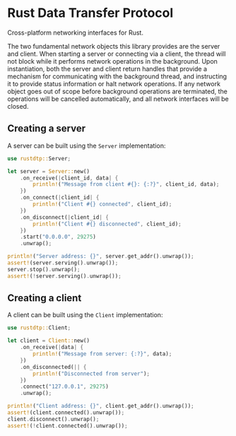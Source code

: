# Rust Data Transfer Protocol

Cross-platform networking interfaces for Rust.

The two fundamental network objects this library provides are the server and client. When starting a server or connecting via a client, the thread will not block while it performs network operations in the background. Upon instantiation, both the server and client return handles that provide a mechanism for communicating with the background thread, and instructing it to provide status information or halt network operations. If any network object goes out of scope before background operations are terminated, the operations will be cancelled automatically, and all network interfaces will be closed.

## Creating a server

A server can be built using the `Server` implementation:

```rust
use rustdtp::Server;

let server = Server::new()
    .on_receive(|client_id, data| {
        println!("Message from client #{}: {:?}", client_id, data);
    })
    .on_connect(|client_id| {
        println!("Client #{} connected", client_id);
    })
    .on_disconnect(|client_id| {
        println!("Client #{} disconnected", client_id);
    })
    .start("0.0.0.0", 29275)
    .unwrap();

println!("Server address: {}", server.get_addr().unwrap());
assert!(server.serving().unwrap());
server.stop().unwrap();
assert!(!server.serving().unwrap());
```

## Creating a client

A client can be built using the `Client` implementation:

```rust
use rustdtp::Client;

let client = Client::new()
    .on_receive(|data| {
        println!("Message from server: {:?}", data);
    })
    .on_disconnected(|| {
        println!("Disconnected from server");
    })
    .connect("127.0.0.1", 29275)
    .unwrap();

println!("Client address: {}", client.get_addr().unwrap());
assert!(client.connected().unwrap());
client.disconnect().unwrap();
assert!(!client.connected().unwrap());
```
